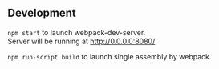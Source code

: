 ## Development  
`npm start` to launch webpack-dev-server.  
Server will be running at http://0.0.0.0:8080/

`npm run-script build` to launch single assembly by webpack.

